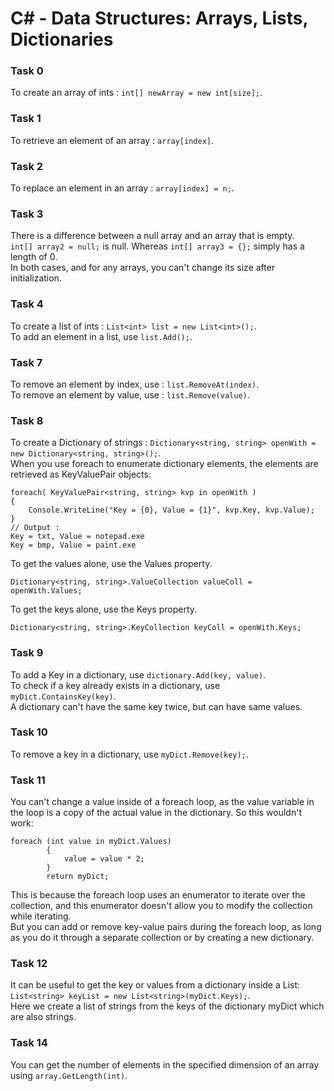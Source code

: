 # C# - Data Structures: Arrays, Lists, Dictionaries

### Task 0
To create an array of ints : `int[] newArray = new int[size];`.

### Task 1
To retrieve an element of an array : `array[index]`.

### Task 2
To replace an element in an array : `array[index] = n;`.

### Task 3
There is a difference between a null array and an array that is empty.<br>
`int[] array2 = null;` is null. Whereas `int[] array3 = {};` simply has a length of 0.<br>
In both cases, and for any arrays, you can't change its size after initialization.

### Task 4
To create a list of ints : `List<int> list = new List<int>();`. <br>
To add an element in a list, use `list.Add();`.

### Task 7
To remove an element by index, use : `list.RemoveAt(index)`.<br>
To remove an element by value, use : `list.Remove(value)`.

### Task 8
To create a Dictionary of strings : `Dictionary<string, string> openWith = new Dictionary<string, string>();`. <br>
When you use foreach to enumerate dictionary elements, the elements are retrieved as KeyValuePair objects:
```
foreach( KeyValuePair<string, string> kvp in openWith )
{
    Console.WriteLine("Key = {0}, Value = {1}", kvp.Key, kvp.Value);
}
// Output :
Key = txt, Value = notepad.exe
Key = bmp, Value = paint.exe
```
To get the values alone, use the Values property.
```
Dictionary<string, string>.ValueCollection valueColl = openWith.Values;
```
To get the keys alone, use the Keys property.
```
Dictionary<string, string>.KeyCollection keyColl = openWith.Keys;
```

### Task 9
To add a Key in a dictionary, use `dictionary.Add(key, value)`.<br>
To check if a key already exists in a dictionary, use `myDict.ContainsKey(key)`.<br>
A dictionary can't have the same key twice, but can have same values.

### Task 10
To remove a key in a dictionary, use `myDict.Remove(key);`.

### Task 11
You can't change a value inside of a foreach loop, as the value variable in the loop is a copy of the actual value in the dictionary. So this wouldn't work:
```
foreach (int value in myDict.Values)
        {
            value = value * 2;
        }
        return myDict;
```
This is because the foreach loop uses an enumerator to iterate over the collection, and this enumerator doesn't allow you to modify the collection while iterating.<br>
But you can add or remove key-value pairs during the foreach loop, as long as you do it through a separate collection or by creating a new dictionary.

### Task 12
It can be useful to get the key or values from a dictionary inside a List: `List<string> keyList = new List<string>(myDict.Keys);`.<br>
Here we create a list of strings from the keys of the dictionary myDict which are also strings.

### Task 14
You can get the number of elements in the specified dimension of an array using `array.GetLength(int)`.